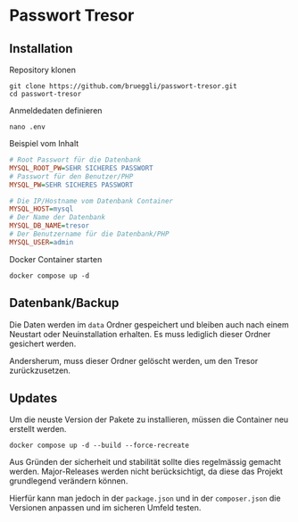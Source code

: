 # Passwort Tresor
## Installation
Repository klonen
```shell
git clone https://github.com/brueggli/passwort-tresor.git
cd passwort-tresor
```

Anmeldedaten definieren
```shell
nano .env
```

Beispiel vom Inhalt
```ini
# Root Passwort für die Datenbank
MYSQL_ROOT_PW=SEHR SICHERES PASSWORT
# Passwort für den Benutzer/PHP
MYSQL_PW=SEHR SICHERES PASSWORT

# Die IP/Hostname vom Datenbank Container
MYSQL_HOST=mysql
# Der Name der Datenbank
MYSQL_DB_NAME=tresor
# Der Benutzername für die Datenbank/PHP
MYSQL_USER=admin
```

Docker Container starten
```shell
docker compose up -d
```

## Datenbank/Backup
Die Daten werden im `data` Ordner gespeichert und bleiben auch nach einem Neustart oder Neuinstallation erhalten.
Es muss lediglich dieser Ordner gesichert werden.

Andersherum, muss dieser Ordner gelöscht werden, um den Tresor zurückzusetzen.

## Updates
Um die neuste Version der Pakete zu installieren, müssen die Container neu erstellt werden.
```shell
docker compose up -d --build --force-recreate
```
Aus Gründen der sicherheit und stabilität sollte dies regelmässig gemacht werden.
Major-Releases werden nicht berücksichtigt, da diese das Projekt grundlegend verändern können. 

Hierfür kann man jedoch in der `package.json` und in der `composer.json` die Versionen anpassen und im sicheren Umfeld testen.